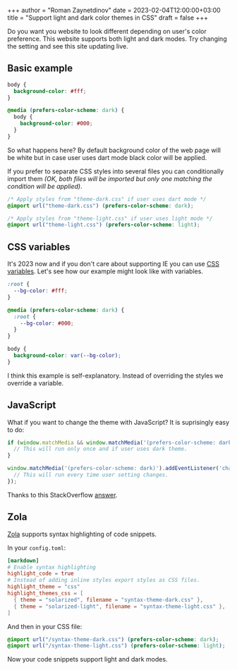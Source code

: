 +++
author = "Roman Zaynetdinov"
date = 2023-02-04T12:00:00+03:00
title = "Support light and dark color themes in CSS"
draft = false
+++

Do you want you website to look different depending on user's color preference. This website supports both light and dark modes. Try changing the setting and see this site updating live.

## Basic example

```css
body {
  background-color: #fff;
}

@media (prefers-color-scheme: dark) {
  body {
    background-color: #000;
  }
}
```

So what happens here? By default background color of the web page will be white but in case user uses dart mode black color will be applied.

If you prefer to separate CSS styles into several files you can conditionally import them *(OK, both files will be imported but only one matching the condition will be applied)*.

```css
/* Apply styles from "theme-dark.css" if user uses dart mode */
@import url("theme-dark.css") (prefers-color-scheme: dark);

/* Apply styles from "theme-light.css" if user uses light mode */
@import url("theme-light.css") (prefers-color-scheme: light);
```


## CSS variables

It's 2023 now and if you don't care about supporting IE you can use [CSS variables](https://caniuse.com/css-variables). Let's see how our example might look like with variables.

```css
:root {
  --bg-color: #fff;
}

@media (prefers-color-scheme: dark) {
  :root {
    --bg-color: #000;
  }
}

body {
  background-color: var(--bg-color);
}
```

I think this example is self-explanatory. Instead of overriding the styles we override a variable.


## JavaScript

What if you want to change the theme with JavaScript? It is suprisingly easy to do:

```js
if (window.matchMedia && window.matchMedia('(prefers-color-scheme: dark)').matches) {
  // This will run only once and if user uses dark theme.
}

window.matchMedia('(prefers-color-scheme: dark)').addEventListener('change', (event) => {
  // This will run every time user setting changes.
});
```

Thanks to this StackOverflow [answer](https://stackoverflow.com/a/57795495).


## Zola

[Zola](https://www.getzola.org/) supports syntax highlighting of code snippets. 

In your `config.toml`:

```toml
[markdown]
# Enable syntax highlighting
highlight_code = true
# Instead of adding inline styles export styles as CSS files.
highlight_theme = "css"
highlight_themes_css = [
  { theme = "solarized", filename = "syntax-theme-dark.css" },
  { theme = "solarized-light", filename = "syntax-theme-light.css" },
]
```

And then in your CSS file:

```css
@import url("/syntax-theme-dark.css") (prefers-color-scheme: dark);
@import url("/syntax-theme-light.css") (prefers-color-scheme: light);
```

Now your code snippets support light and dark modes.
